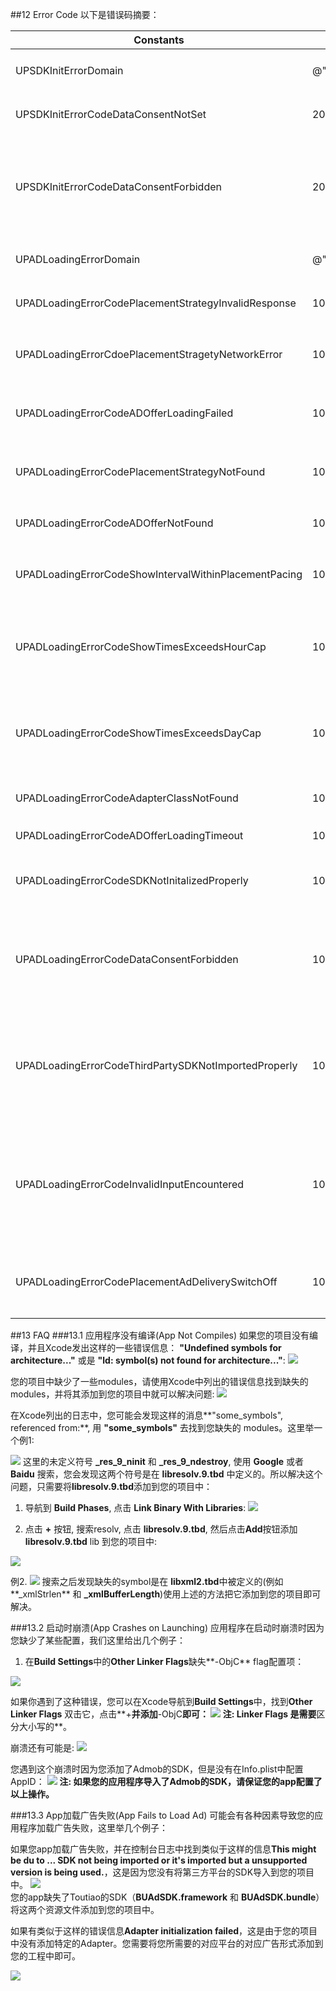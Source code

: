 ##12 Error Code
以下是错误码摘要：

|Constants|Value|Note|
|---|---|---|
| UPSDKInitErrorDomain |@"UpArpuSDKInitErrorDomain.com.uparpu"|(初始化失败)SDK Initialization Error Domain|
| UPSDKInitErrorCodeDataConsentNotSet | 2001 |(没有设置GDPR)GDPR consent not set|
| UPSDKInitErrorCodeDataConsentForbidden | 2002 |(由于GDPR被设置成Forbidden所以初始化失败)Initializtion failed due to GDPR being set to forbidden|
| UPADLoadingErrorDomain |@"UPNativeADLoadingErrorDomain.com.uparpu"|(广告加载失败)Ad loading error domain|
| UPADLoadingErrorCodePlacementStrategyInvalidResponse | 1001 |（无效策略）Placement strategy invalid|
| UPADLoadingErrorCdoePlacementStragetyNetworkError| 1002 |(策略加载失败)Placement strategy loading error|
| UPADLoadingErrorCodeADOfferLoadingFailed | 1003 |(第三方平台加载失败)Third party SDK ad loading error|
| UPADLoadingErrorCodePlacementStrategyNotFound | 1004 |(没有策略)Placement Strategy not found|
| UPADLoadingErrorCodeADOfferNotFound | 1005 |(没有广告展示)No ad found when trying to show ad|
| UPADLoadingErrorCodeShowIntervalWithinPlacementPacing | 1006 |(请求或展示过于频繁)Ad show/request too frequent|
| UPADLoadingErrorCodeShowTimesExceedsHourCap | 1007 |(展示或请求超过小时内最多展示次数)Ad show/request too many time within the same hour|
| UPADLoadingErrorCodeShowTimesExceedsDayCap | 1008 |(展示或请求超过一天内最多展示次数)Ad show/request too many time within the same day|
| UPADLoadingErrorCodeAdapterClassNotFound | 1009 |(没有导入对应的Adapter)Adapter not imported|
| UPADLoadingErrorCodeADOfferLoadingTimeout | 10010 |(广告加载超时)Ad loading timeout|
| UPADLoadingErrorCodeSDKNotInitalizedProperly | 1011 |(SDK没有初始化)SDK not initialized properly|
| UPADLoadingErrorCodeDataConsentForbidden | 1012 |(由于GDPR被设置成Forbidden所以加载失败)Ad loading failed due to GDPR being set to forbidden|
| UPADLoadingErrorCodeThirdPartySDKNotImportedProperly | 1013 |(没有导入第三方平台的SDK或导入了错误的版本)Third party SDK not imported or wrong version's being used|
| UPADLoadingErrorCodeInvalidInputEncountered| 1014 |(无效的App ID、App Key 或Placement ID)Invalid parameters encountered(App ID、App Key orPlacement ID being nil)|
| UPADLoadingErrorCodePlacementAdDeliverySwitchOff | 1015 |(广告位没有开启广告投放)Ad delivery not turned on for the placement|

##13 FAQ
###13.1 应用程序没有编译(App Not Compiles)
如果您的项目没有编译，并且Xcode发出这样的一些错误信息： **"Undefined symbols for architecture..."** 或是 **"ld: symbol(s) not found for architecture..."**:
![](Undefined_Symbols_Errors.png)

您的项目中缺少了一些modules，请使用Xcode中列出的错误信息找到缺失的modules，并将其添加到您的项目中就可以解决问题:
![](referenced_symbols.png)

在Xcode列出的日志中，您可能会发现这样的消息**"some_symbols", referenced from:**, 用 **"some_symbols"** 去找到您缺失的 modules。这里举一个例1:

![](_res_9_ninit.png)
这里的未定义符号 **\_res\_9\_ninit** 和 **\_res\_9\_ndestroy**, 使用 **Google** 或者 **Baidu** 搜索，您会发现这两个符号是在 **libresolv.9.tbd** 中定义的。所以解决这个问题，只需要将**libresolv.9.tbd**添加到您的项目中：<br>
1) 导航到 **Build Phases**, 点击 **Link Binary With Libraries**: 
![](Build_setting_Link_Binary.png)

2) 点击 **+** 按钮, 搜索resolv, 点击 **libresolv.9.tbd**, 然后点击**Add**按钮添加 **libresolv.9.tbd** lib 到您的项目中:

![](Adding_res9.png)

例2.
![](xml_error.png)
搜索之后发现缺失的symbol是在 **libxml2.tbd**中被定义的(例如**\_xmlStrlen** 和 **\_xmlBufferLength**)使用上述的方法把它添加到您的项目即可解决。

###13.2 启动时崩溃(App Crashes on Launching)
应用程序在启动时崩溃时因为您缺少了某些配置，我们这里给出几个例子：

1) 在**Build Settings**中的**Other Linker Flags**缺失**-ObjC** flag配置项：

![](unrecognized_selector_error.jpg)

如果你遇到了这种错误，您可以在Xcode导航到**Build Settings**中，找到**Other Linker Flags** 双击它，点击**+**并添加**-ObjC**即可：
![](Other_Linker_Flags.png)
**注**: **Linker Flags** 是需要**区分大小写的**。 

崩溃还有可能是:
![](Admob_app_id_error.jpeg)

您遇到这个崩溃时因为您添加了Admob的SDK，但是没有在Info.plist中配置AppID：
![](Admob_Update_Infoplist.png)
**注: 如果您的应用程序导入了Admob的SDK，请保证您的app配置了以上操作。**

###13.3 App加载广告失败(App Fails to Load Ad)
可能会有各种因素导致您的应用程序加载广告失败，这里举几个例子：

如果您app加载广告失败，并在控制台日志中找到类似于这样的信息**This might be du to ... SDK not being imported or it's imported but a unsupported version is being used.**，这是因为您没有将第三方平台的SDK导入到您的项目中。
![](Missing_SDK.png)<br>
您的app缺失了Toutiao的SDK（**BUAdSDK.framework** 和 **BUAdSDK.bundle**）将这两个资源文件添加到您的项目中。

如果有类似于这样的错误信息**Adapter initialization failed**，这是由于您的项目中没有添加特定的Adapter。您需要将您所需要的对应平台的对应广告形式添加到您的工程中即可。

![](Adapter_Missing.png)